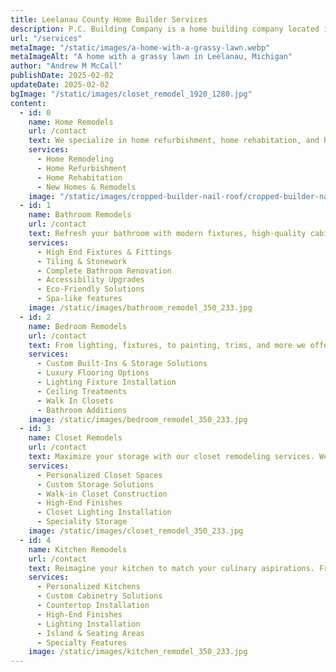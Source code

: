 ```yaml
---
title: Leelanau County Home Builder Services
description: P.C. Building Company is a home building company located in Lake Leelanau, MI serving Leelanau County
url: "/services"
metaImage: "/static/images/a-home-with-a-grassy-lawn.webp"
metaImageAlt: "A home with a grassy lawn in Leelanau, Michigan"
author: "Andrew M McCall"
publishDate: 2025-02-02
updateDate: 2025-02-02
bgImage: "/static/images/closet_remodel_1920_1280.jpg"
content:
  - id: 0
    name: Home Remodels
    url: /contact
    text: We specialize in home refurbishment, home rehabitation, and home revitalization in Leelanau County, Michigan. 
    services:
      - Home Remodeling
      - Home Refurbishment
      - Home Rehabitation
      - New Homes & Remodels
    image: "/static/images/cropped-builder-nail-roof/cropped-builder-nail-roof-960-540.jpg"
  - id: 1
    name: Bathroom Remodels
    url: /contact
    text: Refresh your bathroom with modern fixtures, high-quality cabinetry, and luxury fittings.
    services:
      - High End Fixtures & Fittings
      - Tiling & Stonework
      - Complete Bathroom Renovation
      - Accessibility Upgrades
      - Eco-Friendly Solutions
      - Spa-like features
    image: /static/images/bathroom_remodel_350_233.jpg
  - id: 2
    name: Bedroom Remodels
    url: /contact
    text: From lighting, fixtures, to painting, trims, and more we offer comprehensive bedroom remodel services to transfrom your bedroom based on your preferred design.
    services:
      - Custom Built-Ins & Storage Solutions
      - Luxury Flooring Options
      - Lighting Fixture Installation
      - Ceiling Treatments
      - Walk In Closets
      - Bathroom Additions
    image: /static/images/bedroom_remodel_350_233.jpg
  - id: 3
    name: Closet Remodels
    url: /contact
    text: Maximize your storage with our closet remodeling services. We custom build closets based on a provided design or install pre-fabricated systems.
    services:
      - Personalized Closet Spaces
      - Custom Storage Solutions
      - Walk-in Closet Construction
      - High-End Finishes
      - Closet Lighting Installation
      - Speciality Storage
    image: /static/images/closet_remodel_350_233.jpg
  - id: 4
    name: Kitchen Remodels
    url: /contact
    text: Reimagine your kitchen to match your culinary aspirations. From cabinetry to countertops, we offer a comprehensive overhaul tailored to your needs.
    services:
      - Personalized Kitchens
      - Custom Cabinetry Solutions
      - Countertop Installation
      - High-End Finishes
      - Lighting Installation
      - Island & Seating Areas
      - Specialty Features
    image: /static/images/kitchen_remodel_350_233.jpg
---
```


